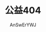 ---
title: "公益404"
author: AnSwErYWJ
layout: 404
description: '<script type="text/javascript" src="//qzonestyle.gtimg.cn/qzone/hybrid/app/404/search_children.js" charset="utf-8"></script>'
---